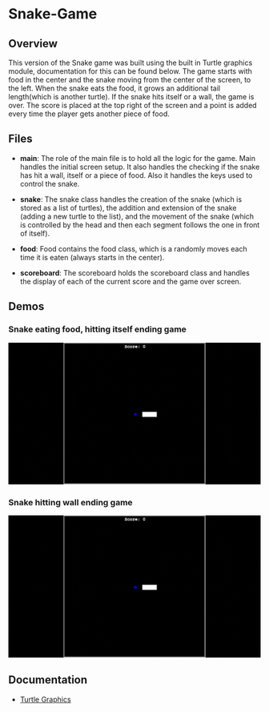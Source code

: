 # Snake-Game

## Overview
This version of the Snake game was built using the built in Turtle graphics module, documentation for this can be found below. The game starts with food in the center and the snake moving from the center of the screen, to the left. When the snake eats the food, it grows an additional tail length(which is another turtle). If the snake hits itself or a wall, the game is over. The score is placed at the top right of the screen and a point is added every time the player gets another piece of food.

## Files
- **main**: The role of the main file is to hold all the logic for the game. Main handles the initial screen setup. It also handles the checking if the snake has hit a wall, itself or a piece of food. Also it handles the keys used to control the snake.

- **snake**: The snake class handles the creation of the snake (which is stored as a list of turtles), the addition and extension of the snake (adding a new turtle to the list), and the movement of the snake (which is controlled by the head and then each segment follows the one in front of itself).

- **food**: Food contains the food class, which is a randomly moves each time it is eaten (always starts in the center).

- **scoreboard**: The scoreboard holds the scoreboard class and handles the display of each of the current score and the game over screen.

## Demos
### Snake eating food, hitting itself ending game
![Snake game demo, hitting self ending game](<Snake Game Demo.mkv.gif>)
### Snake hitting wall ending game
![Snake hitting wall ending game](<Snake Game hit wall demo.mkv.gif>)

## Documentation
- [Turtle Graphics](https://docs.python.org/3/library/turtle.html)
